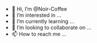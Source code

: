 - 👋 Hi, I’m @Noir-Coffee
- 👀 I’m interested in ...
- 🌱 I’m currently learning ...
- 💞️ I’m looking to collaborate on ...
- 📫 How to reach me ...

<!---
Noir-Coffee/Noir-Coffee is a ✨ special ✨ repository because its `README.md` (this file) appears on your GitHub profile.
You can click the Preview link to take a look at your changes.
--->
